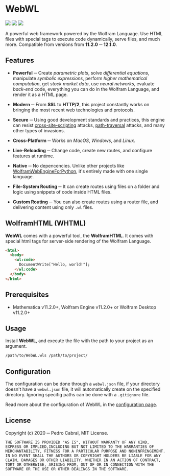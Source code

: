 # WebWL
![](https://img.shields.io/github/v/release/PCabralSoftware/WebWL?style=flat-square&include_prereleases) ![](https://img.shields.io/github/license/PCabralSoftware/WebWL?style=flat-square) ![](https://img.shields.io/badge/Made%20with-Wolfram%20Language-red?style=flat-square)

A powerful web framework powered by the Wolfram Language. Use HTML files with special tags to execute code dynamically, serve files, and much more. Compatible from versions from **11.2.0** ─ **12.1.0**.

## Features
- **Powerful** ─ Create _parametric plots_, solve _differential equations_, manipulate _symbolic expressions_, perform _higher mathematical computation_, get _stock market data_, use _neural networks_, evaluate _back-end_ code, everything you can do in the Wolfram Language, and render it as a HTML page.

- **Modern** ─ From **SSL** to **HTTP/2**, this project constantly works on bringing the most recent web technologies and protocols.

- **Secure** ─ Using good development standards and practices, this engine can resist [cross-site-scripting](https://owasp.org/www-community/attacks/xss/) attacks, [path-traversal](https://owasp.org/www-community/attacks/Path_Traversal) attacks, and many other types of invasions.

- **Cross-Platform** ─ Works on *MacOS*, *Windows*, and *Linux*.

- **Live-Reloading** ─ Change code, create new routes, and configure features at runtime.

- **Native** ─ No depencencies. Unlike other projects like [WolframWebEngineForPython](https://github.com/WolframResearch/WolframWebEngineForPython), it's entirely made with one single language.

- **File-System Routing** ─ It can create routes using files on a folder and logic using snippets of code inside HTML files.

- **Custom Routing** ─ You can also create routes using a router file, and delivering content using only `.wl` files.

## WolframHTML (WHTML)
**WebWL** comes with a powerful tool, the **WolframHTML**. It comes with special html tags for server-side rendering of the Wolfram Language.

```html
<html>
  <body>
    <wl:code>
      DocumentWrite["Hello, world!"];
    </wl:code>
  </body>
</html>
```

## Prerequisites
- Mathematica v11.2.0+, Wolfram Engine v11.2.0+  or Wolfram Desktop v11.2.0+

## Usage
Install **WebWL**, and execute the file with the path to your project as an argument.
```sh
/path/to/WebWL.wls /path/to/project/
```

## Configuration
The configuration can be done through a `webwl.json` file, if your directory doesn't have a `webwl.json` file, it will automatically create on the specified directory. Ignoring specifig paths can be done with a `.gitignore` file.

Read more about the configuration of WebWL in the [configuration page](https://github.com/PCabralSoftware/WebWL/wiki/Configuration).

## License
Copyright (c) 2020 ─ Pedro Cabral, MIT License.
```text
THE SOFTWARE IS PROVIDED "AS IS", WITHOUT WARRANTY OF ANY KIND, EXPRESS OR IMPLIED,INCLUDING BUT NOT LIMITED TO THE WARRANTIES OF MERCHANTABILITY, FITNESS FOR A PARTICULAR PURPOSE AND NONINFRINGEMENT. IN NO EVENT SHALL THE AUTHORS OR COPYRIGHT HOLDERS BE LIABLE FOR ANY CLAIM, DAMAGES OR OTHER LIABILITY, WHETHER IN AN ACTION OF CONTRACT, TORT OR OTHERWISE, ARISING FROM, OUT OF OR IN CONNECTION WITH THE SOFTWARE OR THE USE OR OTHER DEALINGS IN THE SOFTWARE.
```
